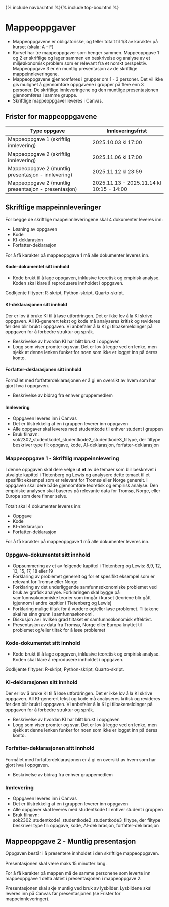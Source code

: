 {% include navbar.html %}{% include top-box.html %}
#  Mappeoppgaver
- Mappeoppgavene er obligatoriske, og teller totalt til 1/3 av karakter på kurset (skala: A - F)
- Kurset har tre mappeoppgaver som henger sammen. Mappeoppgave 1 og 2 er skriftlige og lager sammen en beskrivelse og analyse av et miljøøkonomisk problem som er relevant fra et norskt perspektiv. Mappeoppgave 3 er én muntlig presentasjon av de skriftlige mappeinnleveringene. 
- Mappeoppgavene gjennomføres i grupper om 1 - 3 personer.  Det vil ikke gis mulighet å gjennomføre oppgavene i grupper på flere enn 3 personer. De skriftlige innleveringene og den muntlige presentasjonen gjennomføres i samme gruppe. 
- Skriftlige mappeoppgaver leveres i Canvas.

## Frister for mappeoppgavene

| Type oppgave                                        | Innleveringsfrist                        | 
|-----------------------------------------------------|------------------------------------------|
|Mappeoppgave 1 (skriftlig innlevering)               |  2025.10.03 kl 17:00                     | 
|Mappeoppgave 2 (skriftlig innlevering)               |  2025.11.06 kl 17:00                     | 
|Mappeoppgave 2 (muntlig presentasjon - innlevering)  | 2025.11.12 kl 23:59                      |
|Mappeoppgave 2 (muntlig presentasjon - presentasjon) | 2025.11.13 - 2025.11.14 kl 10:15 - 14:00 |


## Skriftlige mappeinnleveringer
For begge de skriftlige mappeinnleveringene skal 4 dokumenter leveres inn:

* Løsning av oppgaven
* Kode
* KI-deklarasjon
* Forfatter-deklarasjon

For å få karakter på mappeoppgave 1 må alle dokumenter leveres inn.

#### Kode-dokumentet sitt innhold
* Kode brukt til å lage oppgaven, inklusive teoretisk og empirisk analyse. Koden skal klare å reprodusere innholdet i oppgaven.

Godkjente filtyper: R-skript, Python-skript, Quarto-skript.

#### KI-deklarasjonen sitt innhold
Der er lov å bruke KI til å løse utfordringen. Det er ikke lov å la KI skrive oppgaven. All KI-generert tekst og kode må analyseres kritisk og revideres før den blir brukt i oppgaven. Vi anbefaler å la KI gi tilbakemeldinger på oppgaven for å forbedre struktur og språk. 

* Beskrivelse av hvordan KI har blitt brukt i oppgaven
* Logg som viser promter og svar. Det er lov å legge ved en lenke, men sjekk at denne lenken funker for noen som ikke er logget inn på deres konto. 

#### Forfatter-deklarasjonen sitt innhold
Formålet med forfatterdeklarasjonen er å gi en oversikt av hvem som har gjort hva i oppgaven. 
* Beskrivelse av bidrag fra enhver gruppemedlem

#### Innlevering
* Oppgaven leveres inn i Canvas
* Det er tilstrekkelig at én i gruppen leverer inn oppgaven
* Alle oppgaver skal leveres med studentkode til enhver student i gruppen
* Bruk filnavn: sok2302_studentkode1_studentkode2_studentkode3_filtype, der filtype beskriver type fil: oppgave, kode, AI-deklarasjon, forfatter-deklarasjon
  




### Mappeoppgave 1 - Skriftlig mappeinnlevering



I denne oppgaven skal dere velge ut **et** av de temaer som blir beskrevet i utvalgte kapittel i Tietenberg og Lewis og analysere dette temaet til et spesifikt eksempel som er relevant for Tromsø eller Norge generelt. I oppgaven skal dere både gjennomføre teoretisk og empirisk analyse. Den empiriske analysen skal baseres på relevante data for Tromsø, Norge, eller Europa som dere finner selve. 

Totalt skal 4 dokumenter leveres inn:
* Oppgave
* Kode
* KI-deklarasjon
* Forfatter-deklarasjon

For å få karakter på mappeoppgave 1 må alle dokumenter leveres inn.

### Oppgave-dokumentet sitt innhold
* Oppsummering av et av følgende kapittel i Tietenberg og Lewis: 8,9, 12, 13, 15, 17, 18 eller 19
* Forklaring av problemet generelt og for et spesifikt eksempel som er relevant for Tromsø eller Norge 
* Forklaring av det underliggende samfunnsøkonomiske problemet ved bruk av grafisk analyse. Forklaringen skal bygge på samfunnsøkonomiske teorier som inngår i kurset (teoriene blir gått igjennom i andre kapitler i Tietenberg og Lewis)
* Forklaring mulige tiltak for å vurdere og/eller løse problemet. Tiltakene skal ha sinn grunn i samfunnsøkonomi.
* Diskusjon av i hvilken grad tiltaket er samfunnsøkonomisk effektivt.
* Presentasjon av data fra Tromsø, Norge eller Europa knyttet til problemet og/eller tiltak for å løse problemet

### Kode-dokumentet sitt innhold
* Kode brukt til å lage oppgaven, inklusive teoretisk og empirisk analyse. Koden skal klare å reprodusere innholdet i oppgaven.

Godkjente filtyper: R-skript, Python-skript, Quarto-skript.

### KI-deklarasjonen sitt innhold
Der er lov å bruke KI til å løse utfordringen. Det er ikke lov å la KI skrive oppgaven. All KI-generert tekst og kode må analyseres kritisk og revideres før den blir brukt i oppgaven. Vi anbefaler å la KI gi tilbakemeldinger på oppgaven for å forbedre struktur og språk. 

* Beskrivelse av hvordan KI har blitt brukt i oppgaven
* Logg som viser promter og svar. Det er lov å legge ved en lenke, men sjekk at denne lenken funker for noen som ikke er logget inn på deres konto. 

### Forfatter-deklarasjonen sitt innhold
Formålet med forfatterdeklarasjonen er å gi en oversikt av hvem som har gjort hva i oppgaven. 
* Beskrivelse av bidrag fra enhver gruppemedlem

### Innlevering
* Oppgaven leveres inn i Canvas
* Det er tilstrekkelig at én i gruppen leverer inn oppgaven
* Alle oppgaver skal leveres med studentkode til enhver student i gruppen
* Bruk filnavn: sok2302_studentkode1_studentkode2_studentkode3_filtype, der filtype beskriver type fil: oppgave, kode, AI-deklarasjon, forfatter-deklarasjon
  
## Mappeoppgave 2 - Muntlig presentasjon
Oppgaven består i å presentere innholdet i den skriftlige mappeoppgaven. 

Presentasjonen skal være maks 15 minutter lang. 

For å få karakter på mappen må de samme personene som leverte inn mappeoppgave 1 delta aktivt i presentasjonen i mappeoppgave 2. 

Presentasjonen skal skje muntlig ved bruk av lysbilder. Lysbildene skal leveres inn på Canvas før presentasjonen (se Frister for mappeinnleveringer). 
